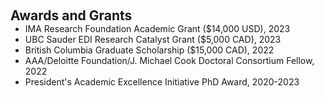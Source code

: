  
 <h2 id="awards" style="margin: 2px 0px 0px;"> <br> 
<br> Awards and Grants</h2>

<ul style="margin:0 0 5px;">
 <li><autocolor>IMA Research Foundation Academic Grant ($14,000 USD), 2023 </autocolor></li>
 <li><autocolor>UBC Sauder EDI Research Catalyst Grant ($5,000 CAD), 2023 </autocolor></li>
 <li><autocolor>British Columbia Graduate Scholarship ($15,000 CAD), 2022 </autocolor></li>
 <li><autocolor>AAA/Deloitte Foundation/J. Michael Cook Doctoral Consortium Fellow, 2022</autocolor></li>
 <li><autocolor>President's Academic Excellence Initiative PhD Award, 2020-2023  </autocolor></li>
</ul>

